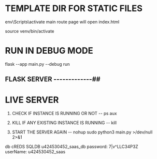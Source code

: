 # TEMPLATE DIR FOR STATIC FILES
env\Scripts\activate
main route page will open index.html

source venv/bin/activate



# RUN IN DEBUG MODE
flask --app main.py --debug run


## FLASK SERVER -------------##

# LIVE SERVER 

1. CHECK IF INSTANCE IS RUNNING OR NOT
-- ps aux

2. KILL IF ANY EXISTING INSTANCE IS RUNNING
-- kill <instance-id>

3. START THE SERVER AGAIN 
-- nohup sudo python3 main.py >/dev/null 2>&1


db cREDS
SQLDB   u424530452_saas_db
password: 7|v^LLC34P3Z
userName: u424530452_saas